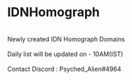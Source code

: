# IDNHomograph
<br>Newly created IDN Homograph Domains </br>
<br>Daily list will be updated on - 10AM(IST)</br>
<br>Contact Discord : Psyched_Alien#4964</br>

